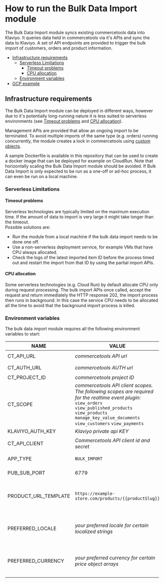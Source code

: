 # How to run the Bulk Data Import module

The Bulk Data Import module syncs existing commercetools data into Klaviyo. It queries data held in commercetools via
it's APIs and sync the data to Klaviyo. A set of API endpoints are provided to trigger the bulk import of customers,
orders and product information.

<!-- START doctoc generated TOC please keep comment here to allow auto update -->
<!-- DON'T EDIT THIS SECTION, INSTEAD RE-RUN doctoc TO UPDATE -->

- [Infrastructure requirements](#infrastructure-requirements)
  - [Serverless Limitations](#serverless-limitations)
    - [Timeout problems](#timeout-problems)
    - [CPU allocation](#cpu-allocation)
  - [Environment variables](#environment-variables)
- [GCP example](#gcp-example)

<!-- END doctoc generated TOC please keep comment here to allow auto update -->

## Infrastructure requirements

The Bulk Data Import module can be deployed in different ways, however due to it's potentially long-running nature it
is less suited to serverless environments (see [Timeout problems](#timeout-problems) and [CPU allocation](#cpu-allocation)).

Management APIs are provided that allow an ongoing import to be terminated. To avoid multiple imports of the same type
(e.g. orders) running concurrently, the module creates a lock in commercetools using [custom objects](https://docs.commercetools.com/api/projects/custom-objects).

A sample Dockerfile is available in this repository that can be used to create a docker image that can be deployed
for example on CloudRun. Note that horizontally scaling the Bulk Data Import module should be avoided. If Bulk Data
Import is only expected to be run as a one-off or ad-hoc process, it can even be run on a local machine.

### Serverless Limitations

#### Timeout problems

Serverless technologies are typically limited on the maximum execution time. If the amount of data to import is very
large it might take longer than the timeout.  
Possible solutions are:

- Run the module from a local machine if the bulk data import needs to be done one off.
- Use a non-serverless deployment service, for example VMs that have CPU always allocated.
- Check the logs of the latest imported item ID before the process timed out and restart the import from that ID by
  using the partial import APIs.

#### CPU allocation

Some serverless technologies (e.g. Cloud Run) by default allocate CPU only during request processing. The bulk import
APIs once called, accept the request and return immediately the HTTP response 202, the import process then runs in
background. In this case the service CPU needs to be allocated all the time to avoid that the background import process
is killed.

### Environment variables

The bulk data import module requires all the following environment variables to start:
 
| NAME             | VALUE                                                                                                                                                                                                                            | Required | Example                                                                                                                                                                             |
|------------------|----------------------------------------------------------------------------------------------------------------------------------------------------------------------------------------------------------------------------------|----------|-------------------------------------------------------------------------------------------------------------------------------------------------------------------------------------|
| CT_API_URL       | *commercetools API url*                                                                                                                                                                                                          | Yes      | `https://api.us-central1.gcp.commercetools.com`                                                                                                                                     |
| CT_AUTH_URL      | *commercetools AUTH url*                                                                                                                                                                                                         | Yes      | `https://auth.us-central1.gcp.commercetools.com`                                                                                                                                    |
| CT_PROJECT_ID    | *commercetools project ID*                                                                                                                                                                                                       | Yes      | `my-project-prod`                                                                                                                                                                   |
| CT_SCOPE         | *commercetools API client scopes. The following scopes are required for the realtime event plugin:* <br /> `view_orders` `view_published_products` `view_products` `manage_key_value_documents` `view_customers` `view_payments` | Yes      | `view_orders:project-key view_published_products:project-key view_products:project-key manage_key_value_documents:project-key view_customers:project-key view_payments:project-key` |
| KLAVIYO_AUTH_KEY | *Klaviyo private api KEY*                                                                                                                                                                                                        | Yes      | `pk_1234567890`                                                                                                                                                                     |
| CT_API_CLIENT    | *Commercetools API client id and secret*                                                                                                                                                                                         | Yes      | `{"clientId":"the-ct-client-id","secret":"the-ct-client-secret"}`                                                                                                                   |
| APP_TYPE         | `BULK_IMPORT`                                                                                                                                                                                                                    | No       | Prevents the real-time sync module from being started                                                                                                                               |
| PUB_SUB_PORT     | 6779                                                                                                                                                                                                                             | No       | To change the default (`6779`) bulk import API server port                                                                                                                          |                                                                                                                                                                                                                         | No       | To change the default (`6779`) bulk import API server port                                   |
| PRODUCT_URL_TEMPLATE         | `https://example-store.com/products/{{productSlug}}`                                                                                                                                                                                                                    | No       | Set the template used for product URLs in Klaviyo, references frontend URLs (`productSlug` will be replaced by the product slug set in commercetools)  
| PREFERRED_LOCALE         | *your preferred locale for certain localized strings*                                                                                                                                                                                                                   | No       | Set your (optional) preferred locale to be used when getting string from LocalizedString properties, like product/category names for the Klaviyo catalogue
| PREFERRED_CURRENCY         | *your preferred currency for certain price object arrays*                                                                                                                                                                                                                   | No       | Set your (optional) preferred currency to be used when getting prices from products, for Klaviyo catalogue items and custom_metadata